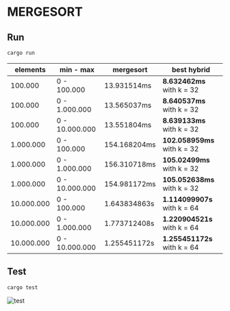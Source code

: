 # MERGESORT
## Run 
```bash
cargo run
```

|elements | min - max | mergesort | best hybrid|
|---------|-----------|-----------|------------|
|100.000 | 0 - 100.000 | 13.931514ms | **8.632462ms** with k = 32|
|100.000 | 0 - 1.000.000 | 13.565037ms | **8.640537ms** with k = 32|
|100.000 | 0 - 10.000.000 | 13.551804ms | **8.639133ms** with k = 32|
|1.000.000 | 0 - 100.000 | 154.168204ms | **102.058959ms** with k = 32|
|1.000.000 | 0 - 1.000.000 | 156.310718ms | **105.02499ms** with k = 32|
|1.000.000 | 0 - 10.000.000 | 154.981172ms | **105.052638ms** with k = 32|
|10.000.000 | 0 - 100.000 | 1.643834863s | **1.114099907s** with k = 64|
|10.000.000 | 0 - 1.000.000 | 1.773712408s | **1.220904521s** with k = 64|
|10.000.000 | 0 - 10.000.000 | 1.255451172s | **1.255451172s** with k = 64|

## Test
```bash
cargo test
```
![test](https://user-images.githubusercontent.com/48800630/65791807-27621380-e16b-11e9-830a-30f6d82cd205.png)

